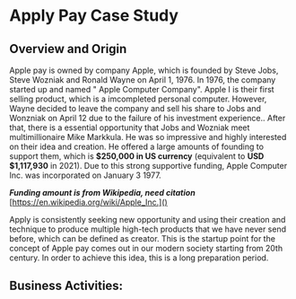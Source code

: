 # Apply Pay Case Study

## Overview and Origin
Apple pay is owned by company Apple, which is founded by Steve Jobs, Steve Wozniak and Ronald Wayne on April 1, 1976. In 1976, the company started up and named " Apple Computer Company". Apple I is their first selling product, which is a imcompleted personal computer. However, Wayne decided to leave the company and sell his share to Jobs and Wonzniak on April 12 due to the failure of his investment experience.. After that, there is a essential opportunity that Jobs and Wozniak meet multimillionaire Mike Markkula. He was so impressive and highly interested on their idea and creation. He offered a large amounts of founding to support them, which is **$250,000 in US currency** (equivalent to **USD $1,117,930** in 2021). Due to this strong supportive funding, Apple Computer Inc. was incorporated on January 3 1977. 

***Funding amount is from Wikipedia, need citation***
[https://en.wikipedia.org/wiki/Apple_Inc.]()

Apply is consistently seeking new opportunity and using their creation and technique to produce multiple high-tech products that we have never send before, which can be defined as creator. This is the startup point for the concept of Apple pay comes out in our modern society starting from 20th century. In order to achieve this idea, this is a long preparation period.

## Business Activities:
